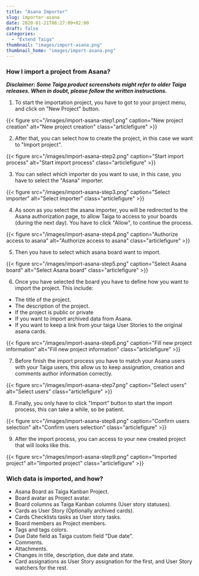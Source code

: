 ```yaml
---
title: "Asana Importer"
slug: importer-asana
date: 2020-01-21T06:27:09+02:00
draft: false
categories:
  - "Extend Taiga"
thumbnail: "images/import-asana.png"
thumbnail_home: "images/import-asana.png"
---
```


### How I import a project from Asana?

***Disclaimer: Some Taiga product screenshots might refer to older Taiga releases. When in doubt, please follow the written instructions.***

1. To start the importation project, you have to got to your project menu, and
click on "New Project" button.

{{< figure src="/images/import-asana-step1.png" caption="New project creation" alt="New project creation" class="articlefigure" >}}

2. After that, you can select how to create the project, in this case we want
to "Import project".

{{< figure src="/images/import-asana-step2.png" caption="Start import process" alt="Start import process" class="articlefigure" >}}

3. You can select which importer do you want to use, in this case, you have to
select the "Asana" importer.

{{< figure src="/images/import-asana-step3.png" caption="Select importer" alt="Select importer" class="articlefigure" >}}

4. As soon as you select the asana importer, you will be redirected to the Asana
authorization page, to allow Taiga to access to your boards (during the next
day). You have to click "Allow", to continue the process.

{{< figure src="/images/import-asana-step4.png" caption="Authorize access to asana" alt="Authorize access to asana" class="articlefigure" >}}

5. Then you have to select which asana board want to import.

{{< figure src="/images/import-asana-step5.png" caption="Select Asana board" alt="Select Asana board" class="articlefigure" >}}

6. Once you have selected the board you have to define how you want to import
the project. This include:

  * The title of the project.
  * The description of the project.
  * If the project is public or private
  * If you want to import archived data from Asana.
  * If you want to keep a link from your taiga User Stories to the original asana cards.

{{< figure src="/images/import-asana-step6.png" caption="Fill new project information" alt="Fill new project information" class="articlefigure" >}}

7. Before finish the import process you have to match your Asana users with your
Taiga users, this allow us to keep assignation, creation and comments author
information correctly.

{{< figure src="/images/import-asana-step7.png" caption="Select users" alt="Select users" class="articlefigure" >}}

8. Finally, you only have to click "Import" button to start the import process,
this can take a while, so be patient.

{{< figure src="/images/import-asana-step8.png" caption="Confirm users selection" alt="Confirm users selection" class="articlefigure" >}}

9. After the import process, you can access to your new created project that
will looks like this.

{{< figure src="/images/import-asana-step9.png" caption="Imported project" alt="Imported project" class="articlefigure" >}}


### Wich data is imported, and how?

  - Asana Board as Taiga Kanban Project.
  - Board avatar as Project avatar.
  - Board columns as Taiga Kanban columns (User story statuses).
  - Cards as User Story (Optionally archived cards).
  - Cards Checklists tasks as User story tasks.
  - Board members as Project members.
  - Tags and tags colors.
  - Due Date field as Taiga custom field "Due date".
  - Comments.
  - Attachments.
  - Changes in title, description, due date and state.
  - Card assignations as User Story assignation for the first, and User Story watchers for the rest.
